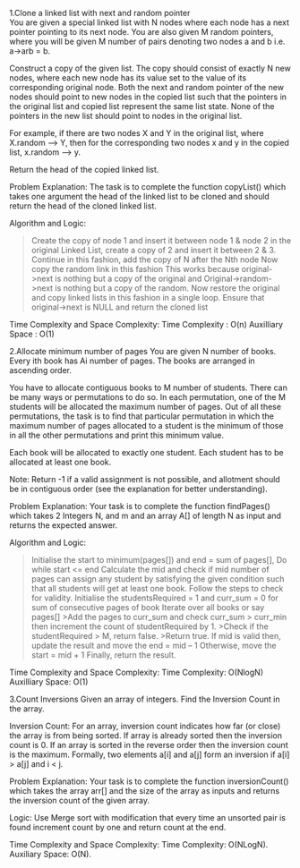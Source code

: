 1.Clone a linked list with next and random pointer	
You are given a special linked list with N nodes where each node has a next pointer pointing to its next node. You are also given M random pointers, where you will be given M number of pairs denoting two nodes a and b  i.e. a->arb = b.

Construct a copy of the given list. The copy should consist of exactly N new nodes, where each new node has its value set to the value of its corresponding original node. Both the next and random pointer of the new nodes should point to new nodes in the copied list such that the pointers in the original list and copied list represent the same list state. None of the pointers in the new list should point to nodes in the original list.

For example, if there are two nodes X and Y in the original list, where X.random --> Y, then for the corresponding two nodes x and y in the copied list, x.random --> y.

Return the head of the copied linked list.

Problem Explanation:
The task is to complete the function copyList() which takes one argument the head of the linked list to be cloned and should return the head of the cloned linked list.

Algorithm and Logic:

>Create the copy of node 1 and insert it between node 1 & node 2 in the original Linked List, create a copy of 2 and insert it between 2 & 3. Continue in this fashion, add the copy of N after the Nth node 
>Now copy the random link in this fashion 
>This works because original->next is nothing but a copy of the original and Original->random->next is nothing but a copy of the random. 
>Now restore the original and copy linked lists in this fashion in a single loop. 
>Ensure that original->next is NULL and return the cloned list

Time Complexity and Space Complexity:
Time Complexity : O(n)
Auxilliary Space : O(1)

2.Allocate minimum number of pages
You are given N number of books. Every ith book has Ai number of pages. The books are arranged in ascending order.

You have to allocate contiguous books to M number of students. There can be many ways or permutations to do so. In each permutation, one of the M students will be allocated the maximum number of pages. Out of all these permutations, the task is to find that particular permutation in which the maximum number of pages allocated to a student is the minimum of those in all the other permutations and print this minimum value.

Each book will be allocated to exactly one student. Each student has to be allocated at least one book.

Note: Return -1 if a valid assignment is not possible, and allotment should be in contiguous order (see the explanation for better understanding).

Problem Explanation:
Your task is to complete the function findPages() which takes 2 Integers N, and m and an array A[] of length N as input and returns the expected answer.

Algorithm and Logic:
>Initialise the start to minimum(pages[]) and end = sum of pages[],
>Do while start <= end
  >Calculate the mid and check if mid number of pages can assign any student by satisfying the given condition such that all students will get at least one book. Follow the steps to check for validity.
  >Initialise the studentsRequired = 1 and curr_sum = 0 for sum of consecutive pages of book
  >Iterate over all books or say pages[]
    >Add the pages to curr_sum and check curr_sum > curr_min then increment the count of studentRequired by 1.
    >Check if the studentRequired > M, return false.
    >Return true.
  >If mid is valid then, update the result and move the end = mid – 1
  >Otherwise, move the start = mid + 1
>Finally, return the result.

Time Complexity and Space Complexity:
Time Complexity: O(NlogN)
Auxilliary Space: O(1)

3.Count Inversions
Given an array of integers. Find the Inversion Count in the array. 

Inversion Count: For an array, inversion count indicates how far (or close) the array is from being sorted. If array is already sorted then the inversion count is 0. If an array is sorted in the reverse order then the inversion count is the maximum. 
Formally, two elements a[i] and a[j] form an inversion if a[i] > a[j] and i < j.

Problem Explanation:
Your task is to complete the function inversionCount() which takes the array arr[] and the size of the array as inputs and returns the inversion count of the given array.

Logic:
Use Merge sort with modification that every time an unsorted pair is found increment count by one and return count at the end.

Time Complexity and Space Complexity:
Time Complexity: O(NLogN).
Auxiliary Space: O(N).




